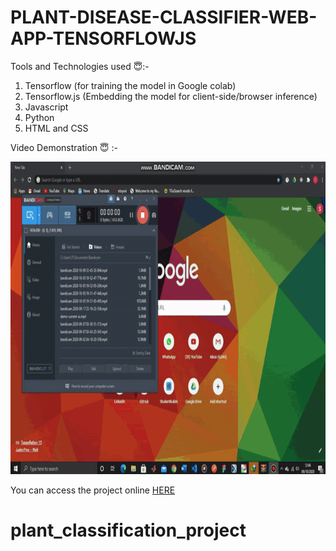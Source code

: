 # PLANT-DISEASE-CLASSIFIER-WEB-APP-TENSORFLOWJS

Tools and Technologies used 😇:-

1. Tensorflow (for training the model in Google colab)
2. Tensorflow.js (Embedding the model for client-side/browser inference)
3. Javascript
4. Python
5. HTML and CSS

Video Demonstration 😇 :- 

<img src="demo.gif" width="768" height="500" />

<p>You can access the project online <a href="https://rexsimiloluwah.github.io/PLANT-DISEASE-CLASSIFIER-WEB-APP-TENSORFLOWJS/">HERE</a> </p>

# plant_classification_project
